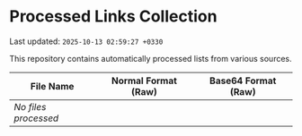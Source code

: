 # Processed Links Collection

Last updated: `2025-10-13 02:59:27 +0330`

This repository contains automatically processed lists from various sources.

| File Name | Normal Format (Raw) | Base64 Format (Raw) |
|-----------|-----------------------|-----------------------|
| *No files processed* | | |
